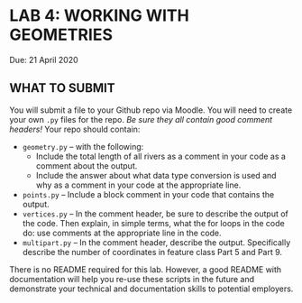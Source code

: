 # LAB 4: WORKING WITH GEOMETRIES
Due: 21 April 2020

##  WHAT TO SUBMIT
You will submit a file to your Github repo via Moodle. You will need to create your own `.py` files for the repo. *Be sure they all contain good comment headers!* Your repo should contain:
- `geometry.py` – with the following: 
   - Include the total length of all rivers as a comment in your code as a comment about the output. 
   - Include the answer about what data type conversion is used and why as a comment in your code at the appropriate line.
- `points.py` – Include a block comment in your code that contains the output.
- `vertices.py` – In the comment header, be sure to describe the output of the code. Then explain, in simple terms, what the for loops in the code do: use comments at the appropriate line in the code.
- `multipart.py` – In the comment header, describe the output. Specifically describe the number of coordinates in feature class Part 5 and Part 9. 

There is no README required for this lab. However, a good README with documentation will help you re-use these scripts in the future and demonstrate your technical and documentation skills to potential employers. 


